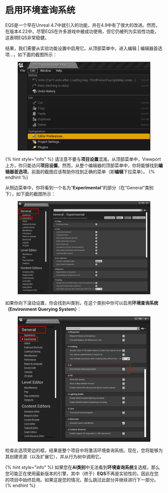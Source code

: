 # 启用环境查询系统

EQS是一个早在Unreal 4.7中就引入的功能，并在4.9中有了很大的改进。然而，在版本4.22中，尽管EQS在许多游戏中被成功使用，但它仍被列为实验性功能，这表明EQS非常稳健。

结果，我们需要从实验功能设置中启用它。从顶部菜单中，进入编辑 | 编辑器首选项...，如下面的截图所示：

<figure><img src="../../../.gitbook/assets/image (31).png" alt=""><figcaption></figcaption></figure>

{% hint style="info" %}
请注意不要与**项目设置**混淆。从顶部菜单中，Viewport上方，你只能访问**项目设置**。然而，从整个编辑器的顶部菜单中，你将能够找到**编辑器首选项**。前面的截图应该帮助你找到正确的菜单（即**编辑**下拉菜单）。
{% endhint %}

从侧边菜单中，你将看到一个名为“**Experimental**”的部分（在“General”类别下），如下面的截图所示：

<figure><img src="../../../.gitbook/assets/image (2) (1) (1).png" alt=""><figcaption></figcaption></figure>

如果你向下滚动设置，你会找到AI类别，在这个类别中你可以启用**环境查询系统（Environment Querying System）**：

<figure><img src="../../../.gitbook/assets/image (3) (1) (1).png" alt=""><figcaption></figcaption></figure>

检查此选项旁边的框，结果是整个项目中将激活环境查询系统。现在，您将能够为其创建资源（以及扩展它），并从行为树中调用它。

{% hint style="info" %}
如果您在**AI类别**中无法看到**环境查询系统**复选框，那么您可能正在使用最新版本的引擎，其中（终于）**EQS**不再是实验性的，因此在您的项目中始终启用。如果这是您的情况，那么跳过此部分并继续进行下一部分。
{% endhint %}
